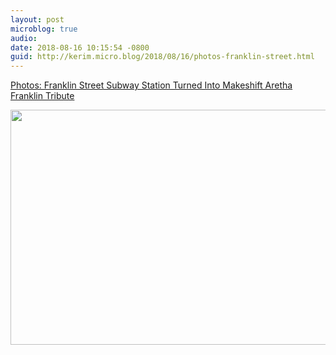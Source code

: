 ```yaml
---
layout: post
microblog: true
audio: 
date: 2018-08-16 10:15:54 -0800
guid: http://kerim.micro.blog/2018/08/16/photos-franklin-street.html
---
```

[Photos: Franklin Street Subway Station Turned Into Makeshift Aretha Franklin Tribute](http://gothamist.com/2018/08/15/aretha_franklin_subway_station.php#photo-1)

<img src="http://micro.oxus.net/uploads/2018/72e2eb1925.jpg" width="600" height="376" />
